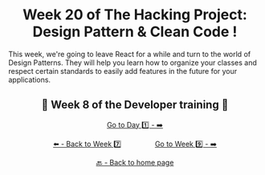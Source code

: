 <h1 align="center">Week 20 of The Hacking Project: Design Pattern & Clean Code !</h1>

This week, we're going to leave React for a while and turn to the world of Design Patterns. They will help you learn how to organize your classes and respect certain standards to easily add features in the future for your applications.

<h2 align="center">🎉 Week 8 of the Developer training 🎉</h2>

<div align="center">

  [Go to Day 1️⃣ - ➡️](https://github.com/BenjaminCharmes/THP_Developer/tree/main/Week_8/Day_1)

</div>

<div align="center">
  
  [⬅️ - Back to Week 7️⃣](https://github.com/BenjaminCharmes/THP_Developer/tree/main/Week_7)
  &nbsp;&nbsp;&nbsp;&nbsp;&nbsp;&nbsp;&nbsp;&nbsp;&nbsp;&nbsp;&nbsp;&nbsp;&nbsp;&nbsp;&nbsp;
  [Go to Week 9️⃣ - ➡️](https://github.com/BenjaminCharmes/THP_Developer/tree/main/Week_9)

</div>

<div align="center">

  [🔙 - Back to home page](https://github.com/BenjaminCharmes/THP_Developer)

</div>
